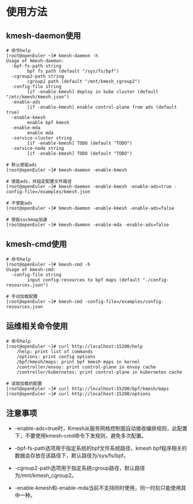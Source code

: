 # 使用方法

## kmesh-daemon使用

```shell
# 命令help
[root@openEuler ~]# kmesh-daemon -h
Usage of kmesh-daemon:
  -bpf-fs-path string
        bpf fs path (default "/sys/fs/bpf")
  -cgroup2-path string
        cgroup2 path (default "/mnt/kmesh_cgroup2")
  -config-file string
        [if -enable-kmesh] deploy in kube cluster (default "/etc/kmesh/kmesh.json")
  -enable-ads
        [if -enable-kmesh] enable control-plane from ads (default true)
  -enable-kmesh
        enable bpf kmesh
  -enable-mda
        enable mda
  -service-cluster string
        [if -enable-kmesh] TODO (default "TODO")
  -service-node string
        [if -enable-kmesh] TODO (default "TODO")

# 默认使能ads
[root@openEuler ~]# kmesh-daemon -enable-kmesh

# 使能ads，并指定配置文件路径
[root@openEuler ~]# kmesh-daemon -enable-kmesh -enable-ads=true -config-file=/examples/kmesh.json

# 不使能ads
[root@openEuler ~]# kmesh-daemon -enable-kmesh -enable-ads=false

# 使能sockmap加速
[root@openEuler ~]# kmesh-daemon -enable-mda -enable-ads=false
```

## kmesh-cmd使用

```shell
# 命令help
[root@openEuler ~]# kmesh-cmd -h
Usage of kmesh-cmd:
  -config-file string
        input config-resources to bpf maps (default "./config-resources.json")

# 手动加载配置
[root@openEuler ~]# kmesh-cmd -config-file=/examples/config-resources.json
```

## 运维相关命令使用

```shell
# 命令help
[root@openEuler ~]# curl http://localhost:15200/help
    /help: print list of commands
    /options: print config options
    /bpf/kmesh/maps: print bpf kmesh maps in kernel
    /controller/envoy: print control-plane in envoy cache
    /controller/kubernetes: print control-plane in kubernetes cache

# 读取加载的配置
[root@openEuler ~]# curl http://localhost:15200/bpf/kmesh/maps
[root@openEuler ~]# curl http://localhost:15200/options
```

## 注意事项

* -enable-ads=true时，Kmesh从服务网格控制面自动接收编排规则，此配置下，不要使用kmesh-cmd命令下发规则，避免多次配置。

* -bpf-fs-path选项用于指定系统的bpf文件系统路径，kmesh bpf程序相关的数据会存放在该路径下，默认路径为/sys/fs/bpf。

* -cgroup2-path选项用于指定系统cgroup路径，默认路径为/mnt/kmesh_cgroup2。

* -enable-kmesh和-enable-mda当前不支持同时使用，同一时刻只能使用其中一种。
